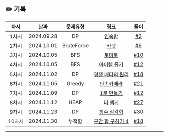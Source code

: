 ## ✏️ 기록   

| 차시 |    날짜    | 문제유형 | 링크 | 풀이 |
|:----:|:---------:|:----:|:-----:|:----:|
| 1차시 | 2024.09.28 |      DP      | [연속합](https://www.acmicpc.net/problem/1912)| [#2](https://github.com/AlgoLeadMe/AlgoLeadMe-12/pull/2)|
| 2차시 | 2024.10.01 |  BruteForce  | [카펫](https://school.programmers.co.kr/learn/courses/30/lessons/42842)| [#6](https://github.com/AlgoLeadMe/AlgoLeadMe-12/pull/6)|
| 3차시 | 2024.10.05 |  BFS  | [토마토](https://www.acmicpc.net/problem/7576)| [#10](https://github.com/AlgoLeadMe/AlgoLeadMe-12/pull/10)|
| 4차시 | 2024.10.05 |  BFS  | [아이템 줍기](https://school.programmers.co.kr/learn/courses/30/lessons/87694)|[#12](https://github.com/AlgoLeadMe/AlgoLeadMe-12/pull/12)|
| 5차시 | 2024.11.02 |  DP  | [경쟁 배타의 원리](https://level.goorm.io/exam/162070/%EA%B2%BD%EC%9F%81-%EB%B0%B0%ED%83%80%EC%9D%98-%EC%9B%90%EB%A6%AC/quiz/1)|[#18](https://github.com/AlgoLeadMe/AlgoLeadMe-12/pull/18)|
| 6차시 | 2024.11.05 |  Greedy  | [단속카메라](https://school.programmers.co.kr/learn/courses/30/lessons/42884)| [#21](https://github.com/AlgoLeadMe/AlgoLeadMe-12/pull/21)|
| 7차시 | 2024.11.09 |  DP  | [1로 만들기](https://www.acmicpc.net/problem/1463)|[#12](https://github.com/AlgoLeadMe/AlgoLeadMe-12/pull/24)|
| 8차시 | 2024.11.12 |  HEAP  | [더 맵게](https://school.programmers.co.kr/learn/courses/30/lessons/42626)|[#27](https://github.com/AlgoLeadMe/AlgoLeadMe-12/pull/27)|
| 9차시 | 2024.11.23 |  DP  | [정수 삼각형](https://school.programmers.co.kr/learn/courses/30/lessons/43105)|[#30](https://github.com/AlgoLeadMe/AlgoLeadMe-12/pull/30)|
| 10차시 | 2024.11.30 |  누적합  | [구간 합 구하기 4](https://www.acmicpc.net/problem/11659)|[#18](https://github.com/AlgoLeadMe/AlgoLeadMe-12/pull/37)|

---